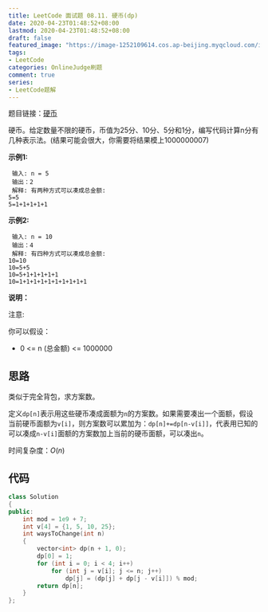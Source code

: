```yaml
---
title: LeetCode 面试题 08.11. 硬币(dp)
date: 2020-04-23T01:48:52+08:00
lastmod: 2020-04-23T01:48:52+08:00
draft: false
featured_image: "https://image-1252109614.cos.ap-beijing.myqcloud.com/img/20210508221015.png"
tags:
- LeetCode
categories: OnlineJudge刷题
comment: true
series:
- LeetCode题解
---
```


题目链接：[硬币](https://leetcode-cn.com/problems/coin-lcci/)

硬币。给定数量不限的硬币，币值为25分、10分、5分和1分，编写代码计算n分有几种表示法。(结果可能会很大，你需要将结果模上1000000007)

**示例1:**

```
 输入: n = 5
 输出：2
 解释: 有两种方式可以凑成总金额:
5=5
5=1+1+1+1+1
```

**示例2:**

```
 输入: n = 10
 输出：4
 解释: 有四种方式可以凑成总金额:
10=10
10=5+5
10=5+1+1+1+1+1
10=1+1+1+1+1+1+1+1+1+1
```

**说明：**

注意:

你可以假设：

- 0 <= n (总金额) <= 1000000

## 思路

类似于完全背包，求方案数。

定义`dp[n]`表示用这些硬币凑成面额为`n`的方案数。如果需要凑出一个面额，假设当前硬币面额为`v[i]`，则方案数可以累加为：`dp[n]+=dp[n-v[i]]`，代表用已知的可以凑成`n-v[i]`面额的方案数加上当前的硬币面额，可以凑出`n`。

时间复杂度：$O(n)$

## 代码

```cpp
class Solution
{
public:
    int mod = 1e9 + 7;
    int v[4] = {1, 5, 10, 25};
    int waysToChange(int n)
    {
        vector<int> dp(n + 1, 0);
        dp[0] = 1;
        for (int i = 0; i < 4; i++)
            for (int j = v[i]; j <= n; j++)
                dp[j] = (dp[j] + dp[j - v[i]]) % mod;
        return dp[n];
    }
};
```








